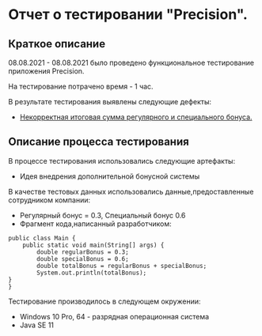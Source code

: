 # Отчет о тестировании "Precision".

## Краткое описание

08.08.2021 - 08.08.2021 было проведено функциональное тестирование приложения Precision.

На тестирование потрачено время - 1 час.

В результате тестирования выявлены следующие дефекты:
* [Некорректная итоговая сумма регулярного и специального бонуса.](https://github.com/DariaErmakova21/Homework1.2Work2/issues/2)

## Описание процесса тестирования

В процессе тестирования использовались следующие артефакты:
* Идея внедрения дополнительной бонусной системы 

В качестве тестовых данных использовались данные,предоставленные сотрудником компании:
* Регулярный бонус = 0.3, Специальный бонус 0.6
* Фрагмент кода,написанный разработчиком:

````
public class Main {
    public static void main(String[] args) {
        double regularBonus = 0.3;
        double specialBonus = 0.6;
        double totalBonus = regularBonus + specialBonus;
        System.out.println(totalBonus);
}
}
````
Тестирование производилось в следующем окружении:
* Windows 10 Pro, 64 - разрядная операционная система
* Java SE 11

